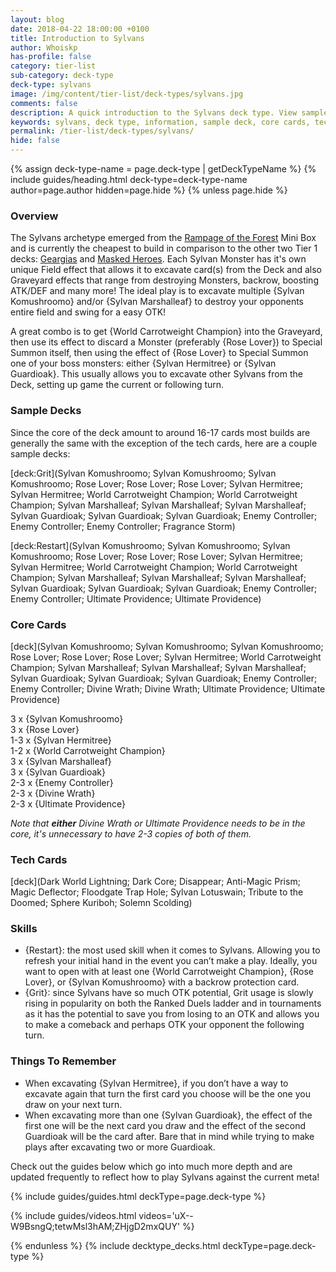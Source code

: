 ```yaml
---
layout: blog
date: 2018-04-22 18:00:00 +0100
title: Introduction to Sylvans
author: Whoiskp
has-profile: false
category: tier-list
sub-category: deck-type
deck-type: sylvans
image: /img/content/tier-list/deck-types/sylvans.jpg
comments: false
description: A quick introduction to the Sylvans deck type. View sample decks, core cards, tech cards, quick tips, guides, videos and other information!
keywords: sylvans, deck type, information, sample deck, core cards, tech cards, quick tips, guides, videos
permalink: /tier-list/deck-types/sylvans/
hide: false
---
```


{% assign deck-type-name = page.deck-type | getDeckTypeName %}
{% include guides/heading.html deck-type=deck-type-name author=page.author hidden=page.hide %}
{% unless page.hide %}

### Overview

The Sylvans archetype emerged from the [Rampage of the Forest](/box-reviews/rampage-of-the-forest/) Mini Box and is currently the cheapest to build in comparison to the other two Tier 1 decks: [Geargias](/tier-list/deck-types/geargias/) and [Masked Heroes](/tier-list/deck-types/masked-heroes/). Each Sylvan Monster has it's own unique Field effect that allows it to excavate card(s) from the Deck and also Graveyard effects that range from destroying Monsters, backrow, boosting ATK/DEF and many more! The ideal play is to excavate multiple {Sylvan Komushroomo} and/or {Sylvan Marshalleaf} to destroy your opponents entire field and swing for a easy OTK! 
  
A great combo is to get {World Carrotweight Champion} into the Graveyard, then use its effect to discard a Monster (preferably {Rose Lover}) to Special Summon itself, then using the effect of {Rose Lover} to Special Summon one of your boss monsters: either {Sylvan Hermitree} or {Sylvan Guardioak}. This usually allows you to excavate other Sylvans from the Deck, setting up game the current or following turn. 

### Sample Decks

Since the core of the deck amount to around 16-17 cards most builds are generally the same with the exception of the tech cards, here are a couple sample decks:

[deck:Grit](Sylvan Komushroomo; Sylvan Komushroomo; Sylvan Komushroomo; Rose Lover; Rose Lover; Rose Lover; Sylvan Hermitree; Sylvan Hermitree; World Carrotweight Champion; World Carrotweight Champion; Sylvan Marshalleaf; Sylvan Marshalleaf; Sylvan Marshalleaf; Sylvan Guardioak; Sylvan Guardioak; Sylvan Guardioak; Enemy Controller; Enemy Controller; Enemy Controller; Fragrance Storm)

[deck:Restart](Sylvan Komushroomo; Sylvan Komushroomo; Sylvan Komushroomo; Rose Lover; Rose Lover; Rose Lover; Sylvan Hermitree; Sylvan Hermitree; World Carrotweight Champion; World Carrotweight Champion; Sylvan Marshalleaf; Sylvan Marshalleaf; Sylvan Marshalleaf; Sylvan Guardioak; Sylvan Guardioak; Sylvan Guardioak; Enemy Controller; Enemy Controller; Ultimate Providence; Ultimate Providence)

### Core Cards

[deck](Sylvan Komushroomo; Sylvan Komushroomo; Sylvan Komushroomo; Rose Lover; Rose Lover; Rose Lover; Sylvan Hermitree; World Carrotweight Champion; Sylvan Marshalleaf; Sylvan Marshalleaf; Sylvan Marshalleaf; Sylvan Guardioak; Sylvan Guardioak; Sylvan Guardioak; Enemy Controller; Enemy Controller; Divine Wrath; Divine Wrath; Ultimate Providence; Ultimate Providence)

3 x {Sylvan Komushroomo}   
3 x {Rose Lover}  
1-3 x {Sylvan Hermitree}  
1-2 x {World Carrotweight Champion}  
3 x {Sylvan Marshalleaf}  
3 x {Sylvan Guardioak}  
2-3 x {Enemy Controller}  
2-3 x {Divine Wrath}  
2-3 x {Ultimate Providence}  

*Note that **either** Divine Wrath or Ultimate Providence needs to be in the core, it's unnecessary to have 2-3 copies of both of them.* 

### Tech Cards

[deck](Dark World Lightning; Dark Core; Disappear; Anti-Magic Prism; Magic Deflector; Floodgate Trap Hole; Sylvan Lotuswain; Tribute to the Doomed; Sphere Kuriboh; Solemn Scolding)

### Skills

- {Restart}: the most used skill when it comes to Sylvans. Allowing you to refresh your initial hand in the event you can’t make a play. Ideally, you want to open with at least one {World Carrotweight Champion}, {Rose Lover}, or {Sylvan Komushroomo} with a backrow protection card. 
- {Grit}: since Sylvans have so much OTK potential, Grit usage is slowly rising in popularity on both the Ranked Duels ladder and in tournaments as it has the potential to save you from losing to an OTK and allows you to make a comeback and perhaps OTK your opponent the following turn. 

### Things To Remember

- When excavating {Sylvan Hermitree}, if you don’t have a way to excavate again that turn the first card you choose will be the one you draw on your next turn. 
- When excavating more than one {Sylvan Guardioak}, the effect of the first one will be the next card you draw and the effect of the second Guardioak will be the card after. Bare that in mind while trying to make plays after excavating two or more Guardioak.
  
Check out the guides below which go into much more depth and are updated frequently to reflect how to play Sylvans against the current meta!

{% include guides/guides.html deckType=page.deck-type %}

{% include guides/videos.html videos='uX--W9BsngQ;tetwMsl3hAM;ZHjgD2mxQUY' %}

{% endunless %}
{% include decktype_decks.html deckType=page.deck-type %}
